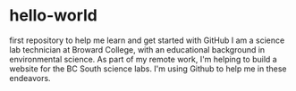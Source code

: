 # hello-world
first repository to help me learn and get started with GitHub
I am a science lab technician at Broward College, with an educational background in environmental science. As part of my remote work, I'm helping to build a website for the BC South science labs. I'm using Github to help me in these endeavors.

